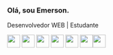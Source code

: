 ### Olá, sou Emerson.

Desenvolvedor WEB | Estudante

<img src="https://cdn.jsdelivr.net/gh/devicons/devicon/icons/html5/html5-original.svg" width='30' heidth='30' /> <img src="https://cdn.jsdelivr.net/gh/devicons/devicon/icons/css3/css3-original.svg" width='30' heidth='30'/> <img src="https://cdn.jsdelivr.net/gh/devicons/devicon/icons/javascript/javascript-original.svg" width='30' heidth='30'/> <img src="https://cdn.jsdelivr.net/gh/devicons/devicon/icons/bootstrap/bootstrap-original.svg" width='30' heidth='30'/> <img src="https://cdn.jsdelivr.net/gh/devicons/devicon/icons/react/react-original.svg" width='30' heidth='30'/> <img 
src="https://cdn.jsdelivr.net/gh/devicons/devicon/icons/typescript/typescript-original.svg" width='30' heidth='30'/><img 
src="https://cdn.jsdelivr.net/gh/devicons/devicon/icons/nodejs/nodejs-original.svg" width='30' heidth='30'/> 




          
          
          

          
